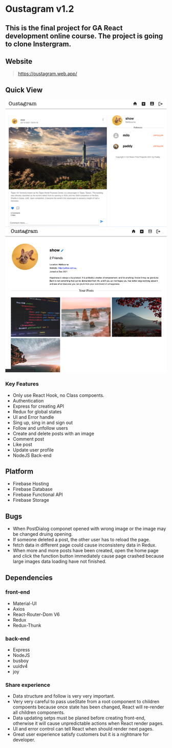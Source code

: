 # Oustagram v1.2

## This is the final project for GA React development online course. The project is going to clone Instergram.

## Website

> https://oustagram.web.app/

## Quick View

![Screen Shot 1](/ScreenShot-1.png?raw=true)
![Screen Shot 2](/ScreenShot-2.png?raw=true)

### Key Features

- Only use React Hook, no Class compoents.
- Authentication
- Express for creating API
- Redux for global states
- UI and Error handle
- Sing up, sing in and sign out
- Follow and unfollow users
- Create and delete posts with an image
- Comment post
- Like post
- Update user profile
- NodeJS Back-end

## Platform

- Firebase Hosting
- Firebase Database
- Firebase Functional API
- Firebase Storage

## Bugs

- When PostDialog componet opened with wrong image or the image may be changed druing opening.
- If someone deleted a post, the other user has to reload the page.
- fetch data in different page could cause inconsisteny data in Redux.
- When more and more posts have been created, open the home page and click the function button immediately cause page crashed because large images data loading have not finished.

## Dependencies

### front-end

- Material-UI
- Axios
- React-Router-Dom V6
- Redux
- Redux-Thunk

### back-end

- Express
- NodeJS
- busboy
- uuidv4
- joy

### Share experience

- Data structure and follow is very very important.
- Very very careful to pass useState from a root component to children compoents because once state has been changed, React will re-render all children components.
- Data updating setps must be planed before creating front-end, otherwise it will cause unpredictable actions when React render pages.
- UI and error control can tell React when should render next pages.
- Great user experience satisfy customers but it is a nightmare for developer.
